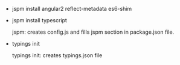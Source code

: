 * jspm install angular2 reflect-metadata es6-shim

* jspm install typescript

  jspm: creates config.js and fills jspm section in package.json file.

* typings init

  typings init: creates typings.json file
